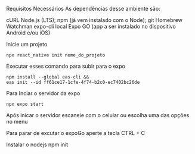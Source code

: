 Requisitos Necessários
As dependências desse ambiente são:

cURL
Node.js (LTS);
npm (já vem instalado com o Node);
git
Homebrew
Watchman
expo-cli local
Expo GO (app a ser instalado no dispositivo Android e/ou iOS)

Inicie um projeto

    npx react_native init nome_do_projeto

Executar esses comando para subir para o expo

    npm install --global eas-cli && 
    eas init --id ff61ce17-1cfe-4f74-b2c0-ec7402bc26de

Para Inciar o servidor da expo

    npx expo start

Após inicar o servidor escaneie com o celular ou escolha uma das opções no menu

Para parar de excutar o expoGo aperte a tecla
    CTRL + C

Instalar o nodejs
    npm init 

